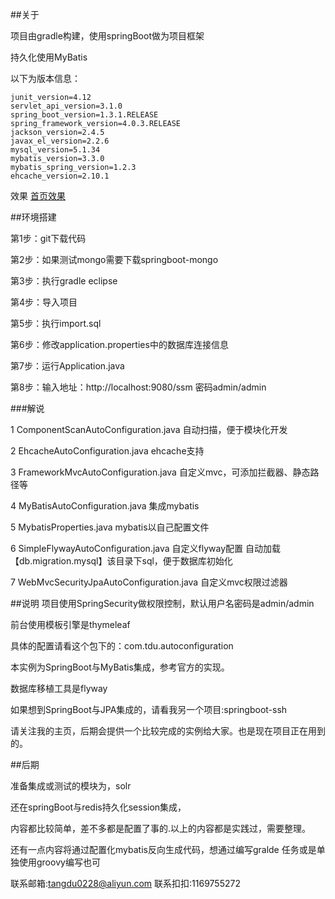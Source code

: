 ##关于

项目由gradle构建，使用springBoot做为项目框架

持久化使用MyBatis

以下为版本信息：

	junit_version=4.12
	servlet_api_version=3.1.0
	spring_boot_version=1.3.1.RELEASE
	spring_framework_version=4.0.3.RELEASE
	jackson_version=2.4.5
	javax_el_version=2.2.6
	mysql_version=5.1.34
	mybatis_version=3.3.0
	mybatis_spring_version=1.2.3
	ehcache_version=2.10.1
	
效果
[首页效果]('example1.png')

##环境搭建

第1步：git下载代码

第2步：如果测试mongo需要下载springboot-mongo

第3步：执行gradle eclipse

第4步：导入项目

第5步：执行import.sql

第6步：修改application.properties中的数据库连接信息

第7步：运行Application.java

第8步：输入地址：http://localhost:9080/ssm 密码admin/admin

###解说

1 ComponentScanAutoConfiguration.java
	自动扫描，便于模块化开发
	
2 EhcacheAutoConfiguration.java
	ehcache支持
	
3 FrameworkMvcAutoConfiguration.java
	自定义mvc，可添加拦截器、静态路径等
	
4 MyBatisAutoConfiguration.java
	集成mybatis
	
5 MybatisProperties.java
	mybatis以自己配置文件
	
6 SimpleFlywayAutoConfiguration.java
	自定义flyway配置 自动加载【db.migration.mysql】该目录下sql，便于数据库初始化
	
7 WebMvcSecurityJpaAutoConfiguration.java
	自定义mvc权限过滤器

##说明
项目使用SpringSecurity做权限控制，默认用户名密码是admin/admin

前台使用模板引擎是thymeleaf

具体的配置请看这个包下的：com.tdu.autoconfiguration

本实例为SpringBoot与MyBatis集成，参考官方的实现。

数据库移植工具是flyway

如果想到SpringBoot与JPA集成的，请看我另一个项目:springboot-ssh

请关注我的主页，后期会提供一个比较完成的实例给大家。也是现在项目正在用到的。

##后期

准备集成或测试的模块为，solr

还在springBoot与redis持久化session集成，

内容都比较简单，差不多都是配置了事的.以上的内容都是实践过，需要整理。

还有一点内容将通过配置化mybatis反向生成代码，想通过编写gralde 任务或是单独使用groovy编写也可

联系邮箱:tangdu0228@aliyun.com
联系扣扣:1169755272